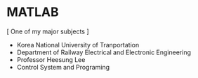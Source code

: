 # MATLAB

[ One of my major subjects ]

- Korea National University of Tranportation
- Department of Railway Electrical and Electronic Engineering
- Professor Heesung Lee
- Control System and Programing

